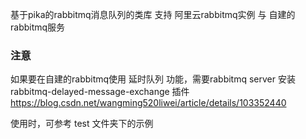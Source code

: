 基于pika的rabbitmq消息队列的类库
支持 阿里云rabbitmq实例 与 自建的rabbitmq服务


### 注意
如果要在自建的rabbitmq使用 延时队列 功能，需要rabbitmq server 安装 rabbitmq-delayed-message-exchange 插件
https://blog.csdn.net/wangming520liwei/article/details/103352440


使用时，可参考 test 文件夹下的示例